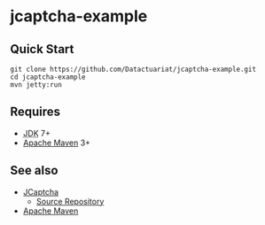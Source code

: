 jcaptcha-example
================

Quick Start
-----------

    git clone https://github.com/Datactuariat/jcaptcha-example.git
    cd jcaptcha-example
    mvn jetty:run

Requires
--------

- <abbr title="Java Development Kit">JDK</abbr> 7+
- [Apache Maven][3] 3+

See also
--------

- [JCaptcha][1]
    - [Source Repository][2]
- [Apache Maven][3]

[1]: http://jcaptcha.sourceforge.net
[2]: http://jcaptcha.svn.sourceforge.net/viewvc/jcaptcha/
[3]: http://maven.apache.org/
